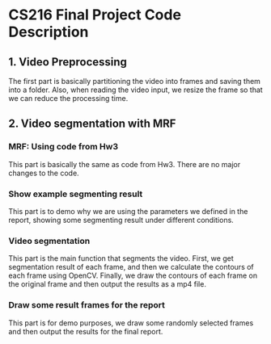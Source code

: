 # CS216 Final Project Code Description

## 1. Video Preprocessing

The first part is basically partitioning the video into frames and saving them into a folder. Also, when reading the video input, we resize the frame so that we can reduce the processing time.

## 2. Video segmentation with MRF

### MRF: Using code from Hw3

This part is basically the same as code from Hw3. There are no major changes to the code.

### Show example segmenting result

This part is to demo why we are using the parameters we defined in the report, showing some segmenting result under different conditions.

### Video segmentation

This part is the main function that segments the video. First, we get segmentation result of each frame, and then we calculate the contours of each frame using OpenCV. Finally, we draw the contours of each frame on the original frame and then output the results as a mp4 file.

### Draw some result frames for the report

This part is for demo purposes, we draw some randomly selected frames and then output the results for the final report.

